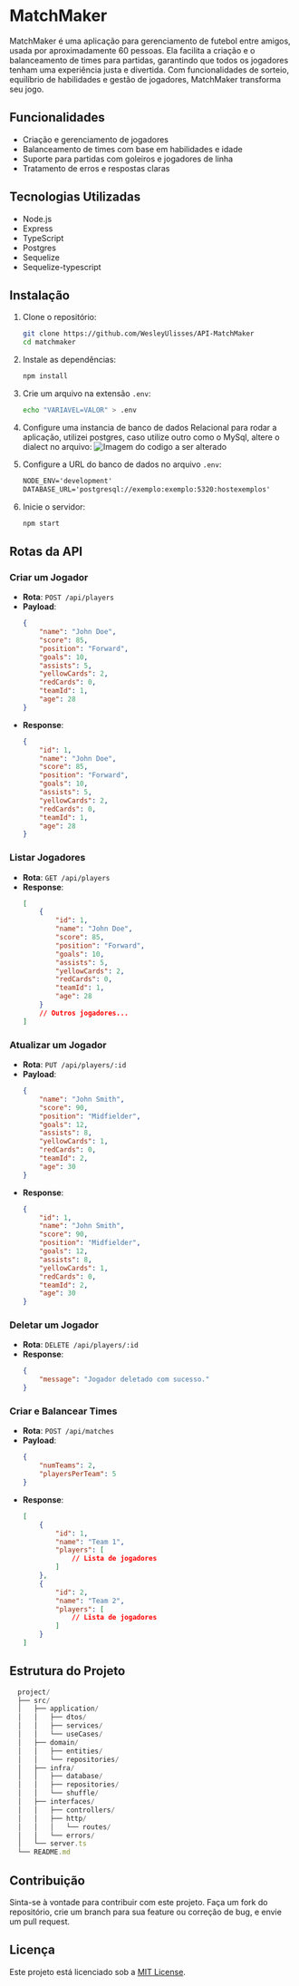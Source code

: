 # MatchMaker

MatchMaker é uma aplicação para gerenciamento de futebol entre amigos, usada por aproximadamente 60 pessoas. Ela facilita a criação e o balanceamento de times para partidas, garantindo que todos os jogadores tenham uma experiência justa e divertida. Com funcionalidades de sorteio, equilíbrio de habilidades e gestão de jogadores, MatchMaker transforma seu jogo.

## Funcionalidades

- Criação e gerenciamento de jogadores
- Balanceamento de times com base em habilidades e idade
- Suporte para partidas com goleiros e jogadores de linha
- Tratamento de erros e respostas claras

## Tecnologias Utilizadas

- Node.js
- Express
- TypeScript
- Postgres
- Sequelize
- Sequelize-typescript

## Instalação

1. Clone o repositório:
    ```bash
    git clone https://github.com/WesleyUlisses/API-MatchMaker
    cd matchmaker
    ```

2. Instale as dependências:
    ```bash
    npm install
    ```

3. Crie um arquivo na extensão `.env`:
    ```bash
    echo "VARIAVEL=VALOR" > .env
    ```

4. Configure uma instancia de banco de dados Relacional para rodar a aplicação, utilizei postgres, caso utilize outro como o MySql, altere o dialect no arquivo:
    ![Imagem do codigo a ser alterado]('./resources/images/image.png')

4. Configure a URL do banco de dados no arquivo `.env`:
    ```txt
    NODE_ENV='development'
    DATABASE_URL='postgresql://exemplo:exemplo:5320:hostexemplos'
    ```

5. Inicie o servidor:
    ```bash
    npm start
    ```

## Rotas da API

### Criar um Jogador

- **Rota**: `POST /api/players`
- **Payload**:
    ```json
    {
        "name": "John Doe",
        "score": 85,
        "position": "Forward",
        "goals": 10,
        "assists": 5,
        "yellowCards": 2,
        "redCards": 0,
        "teamId": 1,
        "age": 28
    }
    ```
- **Response**:
    ```json
    {
        "id": 1,
        "name": "John Doe",
        "score": 85,
        "position": "Forward",
        "goals": 10,
        "assists": 5,
        "yellowCards": 2,
        "redCards": 0,
        "teamId": 1,
        "age": 28
    }
    ```

### Listar Jogadores

- **Rota**: `GET /api/players`
- **Response**:
    ```json
    [
        {
            "id": 1,
            "name": "John Doe",
            "score": 85,
            "position": "Forward",
            "goals": 10,
            "assists": 5,
            "yellowCards": 2,
            "redCards": 0,
            "teamId": 1,
            "age": 28
        }
        // Outros jogadores...
    ]
    ```

### Atualizar um Jogador

- **Rota**: `PUT /api/players/:id`
- **Payload**:
    ```json
    {
        "name": "John Smith",
        "score": 90,
        "position": "Midfielder",
        "goals": 12,
        "assists": 8,
        "yellowCards": 1,
        "redCards": 0,
        "teamId": 2,
        "age": 30
    }
    ```
- **Response**:
    ```json
    {
        "id": 1,
        "name": "John Smith",
        "score": 90,
        "position": "Midfielder",
        "goals": 12,
        "assists": 8,
        "yellowCards": 1,
        "redCards": 0,
        "teamId": 2,
        "age": 30
    }
    ```

### Deletar um Jogador

- **Rota**: `DELETE /api/players/:id`
- **Response**:
    ```json
    {
        "message": "Jogador deletado com sucesso."
    }
    ```

### Criar e Balancear Times

- **Rota**: `POST /api/matches`
- **Payload**:
    ```json
    {
        "numTeams": 2,
        "playersPerTeam": 5
    }
    ```
- **Response**:
    ```json
    [
        {
            "id": 1,
            "name": "Team 1",
            "players": [
                // Lista de jogadores
            ]
        },
        {
            "id": 2,
            "name": "Team 2",
            "players": [
                // Lista de jogadores
            ]
        }
    ]
    ```

## Estrutura do Projeto

```js
  project/
  ├── src/
  │   ├── application/
  │   │   ├── dtos/
  │   │   ├── services/
  │   │   └── useCases/
  │   ├── domain/
  │   │   ├── entities/
  │   │   └── repositories/
  │   ├── infra/
  │   │   ├── database/
  │   │   ├── repositories/
  │   │   └── shuffle/
  │   ├── interfaces/
  │   │   ├── controllers/
  │   │   ├── http/
  │   │   │   └── routes/
  │   │   └── errors/
  │   └── server.ts
  └── README.md
```


## Contribuição

Sinta-se à vontade para contribuir com este projeto. Faça um fork do repositório, crie um branch para sua feature ou correção de bug, e envie um pull request.

## Licença

Este projeto está licenciado sob a [MIT License](LICENSE).

